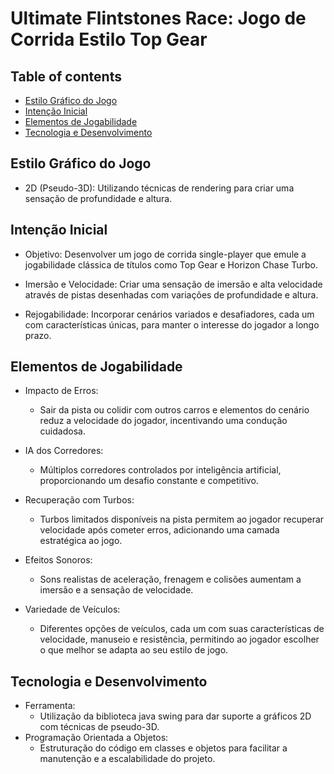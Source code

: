 # Ultimate Flintstones Race: Jogo de Corrida Estilo Top Gear

## Table of contents
- [Estilo Gráfico do Jogo](#estilo-gráfico-do-jogo)
- [Intenção Inicial](#intenção-inicial)
- [Elementos de Jogabilidade](#elementos-de-jogabilidade)
- [Tecnologia e Desenvolvimento](#tecnologia-e-desenvolvimento)


 ## Estilo Gráfico do Jogo
 - 2D (Pseudo-3D): Utilizando técnicas de rendering para criar uma sensação de profundidade e altura.

 ## Intenção Inicial
 - Objetivo: Desenvolver um jogo de corrida single-player que emule a jogabilidade clássica de títulos como Top Gear e Horizon Chase Turbo.

 - Imersão e Velocidade: Criar uma sensação de imersão e alta velocidade através de pistas desenhadas com variações de profundidade e altura.

 - Rejogabilidade: Incorporar cenários variados e desafiadores, cada um com características únicas, para manter o interesse do jogador a longo prazo.

 ## Elementos de Jogabilidade
-  Impacto de Erros:
    - Sair da pista ou colidir com outros carros e elementos do cenário reduz a velocidade do jogador, incentivando uma condução cuidadosa.

- IA dos Corredores: 
    - Múltiplos corredores controlados por inteligência artificial, proporcionando um desafio constante e competitivo.

- Recuperação com Turbos:
    - Turbos limitados disponíveis na pista permitem ao jogador recuperar velocidade após cometer erros, adicionando uma camada estratégica ao jogo.

- Efeitos Sonoros:
    - Sons realistas de aceleração, frenagem e colisões aumentam a imersão e a sensação de velocidade.

- Variedade de Veículos:
    - Diferentes opções de veículos, cada um com suas características de velocidade, manuseio e resistência, permitindo ao jogador escolher o que melhor se adapta ao seu estilo de jogo.

## Tecnologia e Desenvolvimento
- Ferramenta: 
    - Utilização da biblioteca java swing para dar suporte a gráficos 2D com técnicas de pseudo-3D.
- Programação Orientada a Objetos: 
    - Estruturação do código em classes e objetos para facilitar a manutenção e a escalabilidade do projeto.